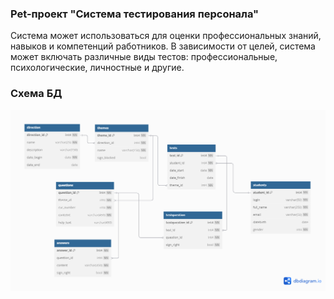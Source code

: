 ### Pet-проект "Система тестирования персонала"

Система может использоваться для оценки профессиональных знаний, навыков и компетенций работников.
В зависимости от целей, система может включать различные виды тестов: профессиональные, психологические, личностные и
другие. 

### Схема БД
![er_staff-testing-db.png](src/main/resources/er_staff-testing-db.png)